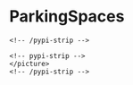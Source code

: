 # ParkingSpaces

<p align="center">
    <!-- pypi-strip -->
    <picture>
    <source media="(prefers-color-scheme: dark)" srcset="docs/images/logo.gif">
    
    <!-- /pypi-strip -->
    
    <!-- pypi-strip -->
    </picture>
    <!-- /pypi-strip -->
</p>
